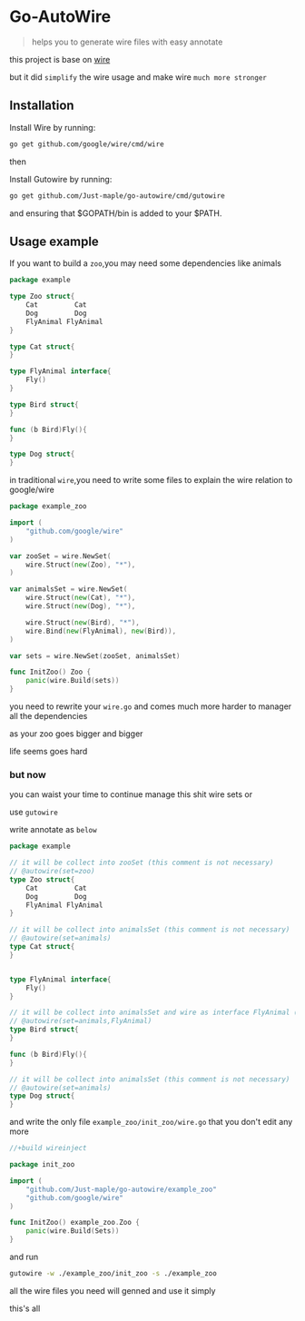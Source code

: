 # Go-AutoWire
> helps you to generate wire files with easy annotate


this project is base on [wire](https://github.com/google/wire)

but it did `simplify` the wire usage and make wire `much more stronger `

## Installation

Install Wire by running:
```sh
go get github.com/google/wire/cmd/wire
```
then 

Install Gutowire by running:
```sh
go get github.com/Just-maple/go-autowire/cmd/gutowire
```
and ensuring that $GOPATH/bin is added to your $PATH.

## Usage example

If you want to build a `zoo`,you may need some dependencies like animals
```go
package example

type Zoo struct{ 
    Cat         Cat
    Dog         Dog
    FlyAnimal FlyAnimal
}

type Cat struct{
}

type FlyAnimal interface{
    Fly()
}

type Bird struct{
}

func (b Bird)Fly(){
}

type Dog struct{
}
```

in traditional `wire`,you need to write some files to explain the wire relation to google/wire

```go
package example_zoo

import (
	"github.com/google/wire"
)

var zooSet = wire.NewSet(
	wire.Struct(new(Zoo), "*"),
)

var animalsSet = wire.NewSet(
	wire.Struct(new(Cat), "*"),
	wire.Struct(new(Dog), "*"),

	wire.Struct(new(Bird), "*"),
	wire.Bind(new(FlyAnimal), new(Bird)),
)

var sets = wire.NewSet(zooSet, animalsSet)

func InitZoo() Zoo {
	panic(wire.Build(sets))
}
```

you need to rewrite your `wire.go` and comes much more harder to manager all the dependencies

as your zoo goes bigger and bigger 

life seems goes hard

### but now

you can waist your time to continue manage this shit wire sets or 

use `gutowire`

write annotate as `below`
```go
package example

// it will be collect into zooSet (this comment is not necessary)
// @autowire(set=zoo)
type Zoo struct{ 
    Cat         Cat
    Dog         Dog
    FlyAnimal FlyAnimal
}

// it will be collect into animalsSet (this comment is not necessary)
// @autowire(set=animals)
type Cat struct{
}


type FlyAnimal interface{
    Fly()
}

// it will be collect into animalsSet and wire as interface FlyAnimal (this comment is not necessary)
// @autowire(set=animals,FlyAnimal)
type Bird struct{
}

func (b Bird)Fly(){
}

// it will be collect into animalsSet (this comment is not necessary)
// @autowire(set=animals)
type Dog struct{
}
```
and write the only file `example_zoo/init_zoo/wire.go` that you don't edit any more 

```go
//+build wireinject

package init_zoo

import (
	"github.com/Just-maple/go-autowire/example_zoo"
	"github.com/google/wire"
)

func InitZoo() example_zoo.Zoo {
	panic(wire.Build(Sets))
}

```

and run
```sh
gutowire -w ./example_zoo/init_zoo -s ./example_zoo
```

all the wire files you need will genned and use it simply

this's all